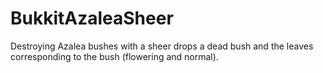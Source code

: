 # BukkitAzaleaSheer
 
Destroying Azalea bushes with a sheer drops a dead bush and the leaves corresponding to the bush (flowering and normal).
